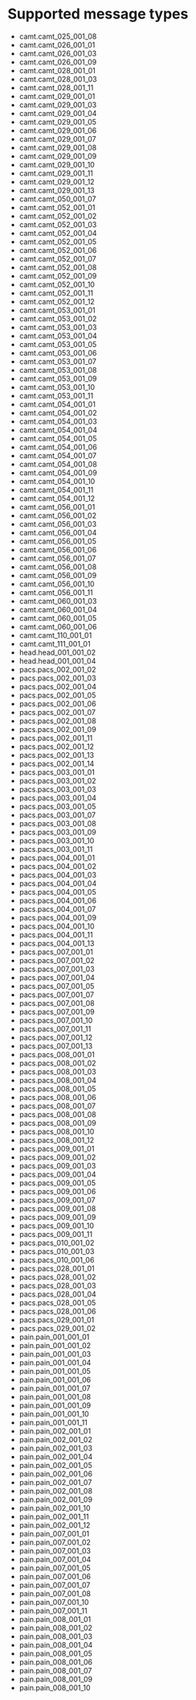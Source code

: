 # Supported message types
- camt.camt_025_001_08
- camt.camt_026_001_01
- camt.camt_026_001_03
- camt.camt_026_001_09
- camt.camt_028_001_01
- camt.camt_028_001_03
- camt.camt_028_001_11
- camt.camt_029_001_01
- camt.camt_029_001_03
- camt.camt_029_001_04
- camt.camt_029_001_05
- camt.camt_029_001_06
- camt.camt_029_001_07
- camt.camt_029_001_08
- camt.camt_029_001_09
- camt.camt_029_001_10
- camt.camt_029_001_11
- camt.camt_029_001_12
- camt.camt_029_001_13
- camt.camt_050_001_07
- camt.camt_052_001_01
- camt.camt_052_001_02
- camt.camt_052_001_03
- camt.camt_052_001_04
- camt.camt_052_001_05
- camt.camt_052_001_06
- camt.camt_052_001_07
- camt.camt_052_001_08
- camt.camt_052_001_09
- camt.camt_052_001_10
- camt.camt_052_001_11
- camt.camt_052_001_12
- camt.camt_053_001_01
- camt.camt_053_001_02
- camt.camt_053_001_03
- camt.camt_053_001_04
- camt.camt_053_001_05
- camt.camt_053_001_06
- camt.camt_053_001_07
- camt.camt_053_001_08
- camt.camt_053_001_09
- camt.camt_053_001_10
- camt.camt_053_001_11
- camt.camt_054_001_01
- camt.camt_054_001_02
- camt.camt_054_001_03
- camt.camt_054_001_04
- camt.camt_054_001_05
- camt.camt_054_001_06
- camt.camt_054_001_07
- camt.camt_054_001_08
- camt.camt_054_001_09
- camt.camt_054_001_10
- camt.camt_054_001_11
- camt.camt_054_001_12
- camt.camt_056_001_01
- camt.camt_056_001_02
- camt.camt_056_001_03
- camt.camt_056_001_04
- camt.camt_056_001_05
- camt.camt_056_001_06
- camt.camt_056_001_07
- camt.camt_056_001_08
- camt.camt_056_001_09
- camt.camt_056_001_10
- camt.camt_056_001_11
- camt.camt_060_001_03
- camt.camt_060_001_04
- camt.camt_060_001_05
- camt.camt_060_001_06
- camt.camt_110_001_01
- camt.camt_111_001_01
- head.head_001_001_02
- head.head_001_001_04
- pacs.pacs_002_001_02
- pacs.pacs_002_001_03
- pacs.pacs_002_001_04
- pacs.pacs_002_001_05
- pacs.pacs_002_001_06
- pacs.pacs_002_001_07
- pacs.pacs_002_001_08
- pacs.pacs_002_001_09
- pacs.pacs_002_001_11
- pacs.pacs_002_001_12
- pacs.pacs_002_001_13
- pacs.pacs_002_001_14
- pacs.pacs_003_001_01
- pacs.pacs_003_001_02
- pacs.pacs_003_001_03
- pacs.pacs_003_001_04
- pacs.pacs_003_001_05
- pacs.pacs_003_001_07
- pacs.pacs_003_001_08
- pacs.pacs_003_001_09
- pacs.pacs_003_001_10
- pacs.pacs_003_001_11
- pacs.pacs_004_001_01
- pacs.pacs_004_001_02
- pacs.pacs_004_001_03
- pacs.pacs_004_001_04
- pacs.pacs_004_001_05
- pacs.pacs_004_001_06
- pacs.pacs_004_001_07
- pacs.pacs_004_001_09
- pacs.pacs_004_001_10
- pacs.pacs_004_001_11
- pacs.pacs_004_001_13
- pacs.pacs_007_001_01
- pacs.pacs_007_001_02
- pacs.pacs_007_001_03
- pacs.pacs_007_001_04
- pacs.pacs_007_001_05
- pacs.pacs_007_001_07
- pacs.pacs_007_001_08
- pacs.pacs_007_001_09
- pacs.pacs_007_001_10
- pacs.pacs_007_001_11
- pacs.pacs_007_001_12
- pacs.pacs_007_001_13
- pacs.pacs_008_001_01
- pacs.pacs_008_001_02
- pacs.pacs_008_001_03
- pacs.pacs_008_001_04
- pacs.pacs_008_001_05
- pacs.pacs_008_001_06
- pacs.pacs_008_001_07
- pacs.pacs_008_001_08
- pacs.pacs_008_001_09
- pacs.pacs_008_001_10
- pacs.pacs_008_001_12
- pacs.pacs_009_001_01
- pacs.pacs_009_001_02
- pacs.pacs_009_001_03
- pacs.pacs_009_001_04
- pacs.pacs_009_001_05
- pacs.pacs_009_001_06
- pacs.pacs_009_001_07
- pacs.pacs_009_001_08
- pacs.pacs_009_001_09
- pacs.pacs_009_001_10
- pacs.pacs_009_001_11
- pacs.pacs_010_001_02
- pacs.pacs_010_001_03
- pacs.pacs_010_001_06
- pacs.pacs_028_001_01
- pacs.pacs_028_001_02
- pacs.pacs_028_001_03
- pacs.pacs_028_001_04
- pacs.pacs_028_001_05
- pacs.pacs_028_001_06
- pacs.pacs_029_001_01
- pacs.pacs_029_001_02
- pain.pain_001_001_01
- pain.pain_001_001_02
- pain.pain_001_001_03
- pain.pain_001_001_04
- pain.pain_001_001_05
- pain.pain_001_001_06
- pain.pain_001_001_07
- pain.pain_001_001_08
- pain.pain_001_001_09
- pain.pain_001_001_10
- pain.pain_001_001_11
- pain.pain_002_001_01
- pain.pain_002_001_02
- pain.pain_002_001_03
- pain.pain_002_001_04
- pain.pain_002_001_05
- pain.pain_002_001_06
- pain.pain_002_001_07
- pain.pain_002_001_08
- pain.pain_002_001_09
- pain.pain_002_001_10
- pain.pain_002_001_11
- pain.pain_002_001_12
- pain.pain_007_001_01
- pain.pain_007_001_02
- pain.pain_007_001_03
- pain.pain_007_001_04
- pain.pain_007_001_05
- pain.pain_007_001_06
- pain.pain_007_001_07
- pain.pain_007_001_08
- pain.pain_007_001_10
- pain.pain_007_001_11
- pain.pain_008_001_01
- pain.pain_008_001_02
- pain.pain_008_001_03
- pain.pain_008_001_04
- pain.pain_008_001_05
- pain.pain_008_001_06
- pain.pain_008_001_07
- pain.pain_008_001_09
- pain.pain_008_001_10
